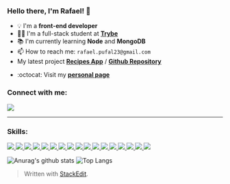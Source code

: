 
<!--
![](http://estruyf-github.azurewebsites.net/api/VisitorHit?user=leonardev&repo=rpufal.github.io&countColorcountColor&countColor=%237B1E7A)
-->

### Hello there, I'm **Rafael!** 🤙

- 💡 I'm a  **front-end developer**
- 📗:green_heart: I'm a full-stack student at **[Trybe](https://www.betrybe.com/formacao)**
-   :books: I'm currently learning  **Node** and **MongoDB** 
- 📫 How to reach me: `rafael.pufal23@gmail.com`
- My latest project **[Recipes App](https://recipes-app-iota.vercel.app/)** / **[Github Repository](https://github.com/rpufal/recipesAppGroup4)**
<!-- - :open_file_folder: Some of my projects **[here](https://github.com/LeonarDev/leonardev.github.io/tree/main/projects)** -->
- :octocat: Visit my **[personal page](https://my-portfolio-kappa-nine.vercel.app/)** 

<h3 align="left">Connect with me:</h3>
<p align="left">
<a href="https://www.linkedin.com/in/rpufal/" target="_blank"> <img src="https://img.shields.io/badge/linkedin-%230077B5.svg?&style=for-the-badge&logo=linkedin&logoColor=white" target="_blank"/> </a> 
</p>

---
<h3 align="left">Skills:</h3>
<p align="left">

<!-- UBUNTU -->
<a href="https://ubuntu.com/">
   <img src="https://img.shields.io/badge/Ubuntu-20232A?style=for-the-badge&logo=ubuntu&logoColor=E95420"/>
</a>

<!-- BASH -->
<a href="https://www.gnu.org/software/bash/">
  <img src="https://img.shields.io/badge/Bash-323330?style=for-the-badge&logo=gnu-bash&logoColor=white"/>
</a>

<!-- GIT -->
<a href="https://git-scm.com/">
  <img src="https://img.shields.io/badge/git-20232A?style=for-the-badge&logo=git&logoColor=E95420"/>
</a>

<!-- MARKDOWN -->
<a href="https://daringfireball.net/projects/markdown/">
  <img src="https://img.shields.io/badge/markdown-323330?style=for-the-badge&logo=markdown&logoColor=white"/>
</a>

<!-- HTML -->
<a href="https://www.w3.org/html/">
  <img src="https://img.shields.io/badge/HTML5-20232A?style=for-the-badge&logo=html5&logoColor=E34F26"/>
</a> 

<!-- CSS -->
<a href="https://www.w3schools.com/css/">
  <img src="https://img.shields.io/badge/CSS3-323330?style=for-the-badge&logo=css3&logoColor=1572B6"/>
</a> 

<!-- BOOTSTRAP -->
<a href="https://getbootstrap.com/">
  <img src="https://img.shields.io/badge/Bootstrap-20232A?style=for-the-badge&logo=bootstrap&logoColor=563D7C"/>
</a>

<!-- JAVASCRIPT -->
<a href="https://developer.mozilla.org/en-US/docs/Web/JavaScript">
  <img src="https://img.shields.io/badge/JavaScript-323330?style=for-the-badge&logo=javascript&logoColor=F7DF1E"/>
</a>

<!-- JEST -->
<a href ="https://jestjs.io/">
  <img src="https://img.shields.io/badge/Jest-323330?style=for-the-badge&logo=jest&logoColor=933E56"/>
</a>

<!-- REACT -->
<a href="https://reactjs.org/">
  <img src="https://img.shields.io/badge/React-20232A?style=for-the-badge&logo=react&logoColor=61DAFB"/>
</a>

<!-- TESTING LIBRARY -->
<a href="https://testing-library.com/">
  <img src="https://img.shields.io/badge/Testing_Library-323330?style=for-the-badge&logo=testing-library&logoColor=EE493A"/>
</a>

<!-- REDUX -->
<a href="https://redux.js.org/">
  <img src="https://img.shields.io/badge/Redux-20232A?style=for-the-badge&logo=redux&logoColor=7856BC"/>
</a>

<!-- NODE -->
<a href="https://nodejs.org/en/">
  <img src="https://img.shields.io/badge/node.js-323330?&style=for-the-badge&logo=node.js&logoColor=8CBF3E"/>
</a>



<!-- SQL ORACLE -->
<a href="https://www.oracle.com/br/database/">
  <img src="https://img.shields.io/badge/pl/sql-323330?style=for-the-badge&logo=oracle&logoColor=9A4133"/>
</a>

<!-- NOSQL MONGODB -->
<a href="https://www.mongodb.com/">
  <img src="https://img.shields.io/badge/NoSQL-20232A?style=for-the-badge&logo=mongodb&logoColor=4A8D42"/>
</a>

<!-- SCRUM -->
<a href="https://www.scrum.org/">
  <img src="https://img.shields.io/badge/Scrum-323330?style=for-the-badge&logo=clockify&logoColor=3A7C9A"/>
</a>

<!-- KANBAN -->
<a href="https://www.scrum.org/resources/kanban-guide-scrum-teams">
  <img src="https://img.shields.io/badge/Kanban-20232A?style=for-the-badge&logo=pinboard&logoColor=DD0000"/>
</a>



</p>
 
 <!--
INCOMING:
<a href="https://nodejs.org" target="_blank"> <img src="https://img.shields.io/badge/Node.js-43853D?style=for-the-badge&logo=node.js&logoColor=white"/></a> 
<a href="https://expressjs.com" target="_blank"> <img src="https://img.shields.io/badge/Express.js-404D59?style=for-the-badge"/></a> 
https://img.shields.io/badge/TypeScript-007ACC?style=for-the-badge&logo=typescript&logoColor=white
https://img.shields.io/badge/Sass-CC6699?style=for-the-badge&logo=sass&logoColor=white
https://img.shields.io/badge/Python-14354C?style=for-the-badge&logo=python&logoColor=white
https://img.shields.io/badge/React_Native-20232A?style=for-the-badge&logo=react&logoColor=61DAFB
https://img.shields.io/badge/Bootstrap-563D7C?style=for-the-badge&logo=bootstrap&logoColor=white
https://img.shields.io/badge/Redux-593D88?style=for-the-badge&logo=redux&logoColor=white
https://img.shields.io/badge/MySQL-00000F?style=for-the-badge&logo=mysql&logoColor=white
https://img.shields.io/badge/PostgreSQL-316192?style=for-the-badge&logo=postgresql&logoColor=white
https://img.shields.io/badge/MongoDB-4EA94B?style=for-the-badge&logo=mongodb&logoColor=white
https://img.shields.io/badge/Netlify-00C7B7?style=for-the-badge&logo=netlify&logoColor=white
https://img.shields.io/badge/Heroku-430098?style=for-the-badge&logo=heroku&logoColor=white
https://img.shields.io/badge/Amazon_AWS-232F3E?style=for-the-badge&logo=amazon-aws&logoColor=white
OUTDATED:
  <a href="https://www.linux.org/" target="_blank"> <img src="https://devicons.github.io/devicon/devicon.git/icons/linux/linux-original.svg" alt="linux" width="40" height="40"/></a> 
  <a href="https://www.gnu.org/software/bash/" target="_blank"> <img src="https://www.vectorlogo.zone/logos/gnu_bash/gnu_bash-icon.svg" alt="bash" width="40" height="40"/></a> 
  <a href="https://git-scm.com/" target="_blank"> <img src="https://www.vectorlogo.zone/logos/git-scm/git-scm-icon.svg" alt="git" width="40" height="40"/></a> 
  <a href="https://www.w3.org/html/" target="_blank"> <img src="https://devicons.github.io/devicon/devicon.git/icons/html5/html5-original-wordmark.svg" alt="html5" width="40" height="40"/></a> 
  <a href="https://www.w3schools.com/css/" target="_blank"> <img src="https://devicons.github.io/devicon/devicon.git/icons/css3/css3-original-wordmark.svg" alt="css3" width="40" height="40"/></a> 
  <a href="https://developer.mozilla.org/en-US/docs/Web/JavaScript" target="_blank"> <img src="https://devicons.github.io/devicon/devicon.git/icons/javascript/javascript-original.svg" alt="javascript" width="40" height="40"/></a> 
  <a href="https://vuejs.org/" target="_blank"> <img src="https://devicons.github.io/devicon/devicon.git/icons/vuejs/vuejs-original-wordmark.svg" alt="vuejs" width="40" height="40"/></a> 
  <a href="https://vuetifyjs.com/en/" target="_blank"> <img src="https://bestofjs.org/logos/vuetify.svg" alt="vuetify" width="40" height="40"/></a> 
  <a href="https://nodejs.org" target="_blank"> <img src="https://devicons.github.io/devicon/devicon.git/icons/nodejs/nodejs-original-wordmark.svg" alt="nodejs" width="40" height="40"/></a> 
  <a href="https://expressjs.com" target="_blank"> <img src="https://devicons.github.io/devicon/devicon.git/icons/express/express-original-wordmark.svg" alt="express" width="40" height="40"/></a> 
  <a href="https://webpack.js.org" target="_blank"> <img src="https://devicons.github.io/devicon/devicon.git/icons/webpack/webpack-original.svg" alt="webpack" width="40" height="40"/></a> 
  <a href="https://postman.com" target="_blank"> <img src="https://www.vectorlogo.zone/logos/getpostman/getpostman-icon.svg" alt="postman" width="40" height="40"/></a> 
  <a href="https://www.mysql.com/" target="_blank"> <img src="https://devicons.github.io/devicon/devicon.git/icons/mysql/mysql-original-wordmark.svg" alt="mysql" width="40" height="40"/></a> 
-->



![Anurag's github stats](https://github-readme-stats.vercel.app/api?username=rpufal&show_icons=true&theme=dracula&count_private=true&line_height=27) ![Top Langs](https://github-readme-stats.vercel.app/api/top-langs/?username=rpufal&show_icons=true&theme=dracula&count_private=true)

> Written with [StackEdit](https://stackedit.io/).
